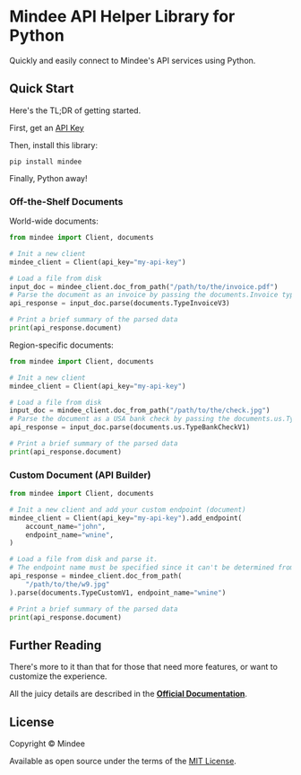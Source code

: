 # Mindee API Helper Library for Python
Quickly and easily connect to Mindee's API services using Python.

## Quick Start
Here's the TL;DR of getting started.

First, get an [API Key](https://developers.mindee.com/docs/create-api-key)

Then, install this library:
```shell
pip install mindee
```

Finally, Python away!

### Off-the-Shelf Documents
World-wide documents:
```python
from mindee import Client, documents

# Init a new client
mindee_client = Client(api_key="my-api-key")

# Load a file from disk
input_doc = mindee_client.doc_from_path("/path/to/the/invoice.pdf")
# Parse the document as an invoice by passing the documents.Invoice type
api_response = input_doc.parse(documents.TypeInvoiceV3)

# Print a brief summary of the parsed data
print(api_response.document)
```

Region-specific documents:
```python
from mindee import Client, documents

# Init a new client
mindee_client = Client(api_key="my-api-key")

# Load a file from disk
input_doc = mindee_client.doc_from_path("/path/to/the/check.jpg")
# Parse the document as a USA bank check by passing the documents.us.TypeBankCheckV1 type
api_response = input_doc.parse(documents.us.TypeBankCheckV1)

# Print a brief summary of the parsed data
print(api_response.document)
```

### Custom Document (API Builder)

```python
from mindee import Client, documents

# Init a new client and add your custom endpoint (document)
mindee_client = Client(api_key="my-api-key").add_endpoint(
    account_name="john",
    endpoint_name="wnine",
)

# Load a file from disk and parse it.
# The endpoint name must be specified since it can't be determined from the class.
api_response = mindee_client.doc_from_path(
    "/path/to/the/w9.jpg"
).parse(documents.TypeCustomV1, endpoint_name="wnine")

# Print a brief summary of the parsed data
print(api_response.document)
```

## Further Reading
There's more to it than that for those that need more features, or want to
customize the experience.

All the juicy details are described in the
**[Official Documentation](https://developers.mindee.com/docs/python-sdk)**.

## License
Copyright © Mindee

Available as open source under the terms of the [MIT License](https://opensource.org/licenses/MIT).
